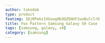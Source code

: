 ```yaml
---
author: tokodab
type: product
featimg: 1DjRPebz1XGxwgOEdQZENUF1wxBulclrD
title: Fox Pattern Samsung Galaxy S9 Case
tags: [samsung, galaxy, s9]
category: [samsung]
---
```

